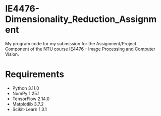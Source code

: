 # IE4476-Dimensionality_Reduction_Assignment

My program code for my submission for the Assignment/Project Component of the NTU course IE4476 - Image Processing and Computer Vision.

# Requirements

- Python 3.11.0
- NumPy 1.25.1
- TensorFlow 2.14.0
- Matplotlib 3.7.2
- Scikit-Learn 1.3.1

